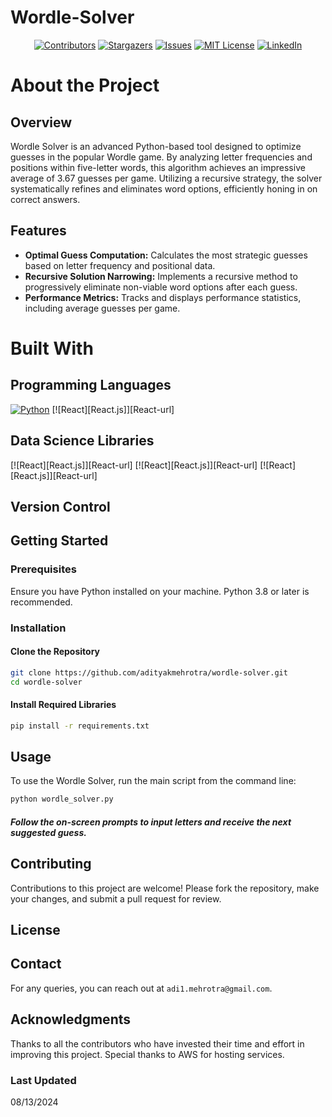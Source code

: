 <a id="readme-top"></a>
# Wordle-Solver

<div align="center">
  
  [![Contributors][contributors-shield]][contributors-url]
  [![Stargazers][stars-shield]][stars-url]
  [![Issues][issues-shield]][issues-url]
  [![MIT License][license-shield]][license-url]
  [![LinkedIn][linkedin-shield]][linkedin-url]
</div>


# About the Project

## Overview
Wordle Solver is an advanced Python-based tool designed to optimize guesses in the popular Wordle game. By analyzing letter frequencies and positions within five-letter words, this algorithm achieves an impressive average of 3.67 guesses per game. Utilizing a recursive strategy, the solver systematically refines and eliminates word options, efficiently honing in on correct answers.

## Features
- **Optimal Guess Computation:** Calculates the most strategic guesses based on letter frequency and positional data.
- **Recursive Solution Narrowing:** Implements a recursive method to progressively eliminate non-viable word options after each guess.
- **Performance Metrics:** Tracks and displays performance statistics, including average guesses per game.

# Built With

## Programming Languages
[![Python][Python]][Python-url]
[![React][React.js]][React-url]

## Data Science Libraries
[![React][React.js]][React-url]
[![React][React.js]][React-url]
[![React][React.js]][React-url]

## Version Control

## Getting Started

### Prerequisites
Ensure you have Python installed on your machine. Python 3.8 or later is recommended.

### Installation

#### Clone the Repository

```bash
git clone https://github.com/adityakmehrotra/wordle-solver.git
cd wordle-solver
```

#### Install Required Libraries

```bash
pip install -r requirements.txt
```

## Usage
To use the Wordle Solver, run the main script from the command line:

```bash
python wordle_solver.py
```

##### Follow the on-screen prompts to input letters and receive the next suggested guess.

## Contributing
Contributions to this project are welcome! Please fork the repository, make your changes, and submit a pull request for review.

## License

## Contact
For any queries, you can reach out at `adi1.mehrotra@gmail.com`.

## Acknowledgments
Thanks to all the contributors who have invested their time and effort in improving this project.
Special thanks to AWS for hosting services.

### Last Updated
08/13/2024

[Python]: https://img.shields.io/badge/Python-3776AB?style=for-the-badge&logo=python&logoColor=white
[Python-url]: https://python.org/
[R]: https://img.shields.io/badge/R-276DC3?style=for-the-badge&logo=r&logoColor=white
[R-url]: https://www.r-project.org/
[NumPy]: https://img.shields.io/badge/NumPy-013243?style=for-the-badge&logo=numpy&logoColor=white
[NumPy-url]: https://numpy.org/
[Pandas]: https://img.shields.io/badge/Pandas-150458?style=for-the-badge&logo=pandas&logoColor=white
[Pandas-url]: https://pandas.pydata.org/
[Matplotlib]: https://img.shields.io/badge/Matplotlib-11557c?style=for-the-badge&logo=matplotlib&logoColor=white
[Matplotlib-url]: https://matplotlib.org/
[Git]: https://img.shields.io/badge/Git-F05032?style=for-the-badge&logo=git&logoColor=white
[Git-url]: https://git-scm.com/


[contributors-shield]: https://img.shields.io/github/contributors/adityakmehrotra/Wordle-Solver.svg?style=for-the-badge
[contributors-url]: https://github.com/adityakmehrotra/Wordle-Solver/graphs/contributors
[forks-shield]: https://img.shields.io/github/forks/adityakmehrotra/Wordle-Solver.svg?style=for-the-badge
[forks-url]: https://github.com/adityakmehrotra/Wordle-Solver/network/members
[stars-shield]: https://img.shields.io/github/stars/adityakmehrotra/Wordle-Solver.svg?style=for-the-badge
[stars-url]: https://github.com/adityakmehrotra/Wordle-Solver/stargazers
[issues-shield]: https://img.shields.io/github/issues/adityakmehrotra/Wordle-Solver.svg?style=for-the-badge
[issues-url]: https://github.com/adityakmehrotra/Wordle-Solver/issues
[license-shield]: https://img.shields.io/github/license/adityakmehrotra/Wordle-Solver.svg?style=for-the-badge
[license-url]: https://github.com/adityakmehrotra/Wordle-Solver/blob/main/LICENSE.txt
[linkedin-shield]: https://img.shields.io/badge/-LinkedIn-black.svg?style=for-the-badge&logo=linkedin&colorB=555
[linkedin-url]: https://www.linkedin.com/in/aditya-mehrotra-
